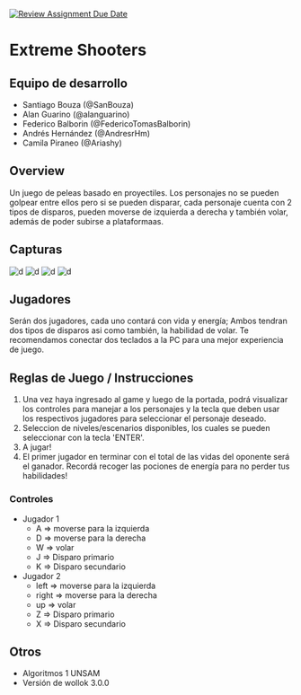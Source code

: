 [![Review Assignment Due Date](https://classroom.github.com/assets/deadline-readme-button-24ddc0f5d75046c5622901739e7c5dd533143b0c8e959d652212380cedb1ea36.svg)](https://classroom.github.com/a/a9iMdRt8)
# Extreme Shooters

## Equipo de desarrollo

- Santiago Bouza (@SanBouza)
- Alan Guarino (@alanguarino)
- Federico Balborin (@FedericoTomasBalborin)
- Andrés Hernández (@AndresrHm)
- Camila Piraneo (@Ariashy)

## Overview
Un juego de peleas basado en proyectiles. Los personajes no se pueden golpear entre ellos pero si se pueden disparar, cada personaje cuenta con 2 tipos de disparos, pueden moverse de izquierda a derecha y también volar, además de poder subirse a plataformaas.

## Capturas

![d](https://i.imgur.com/SulFiT8.png)
![d](https://i.imgur.com/1nowsG1.png)
![d](https://i.imgur.com/E8HlFaE.png)
![d](https://i.imgur.com/hQfaIkB.png)

## Jugadores
Serán dos jugadores, cada uno contará con vida y energía; Ambos tendran dos tipos de disparos asi como también, la habilidad de volar.
Te recomendamos conectar dos teclados a la PC para una mejor experiencia de juego.


## Reglas de Juego / Instrucciones

1. Una vez haya ingresado al game y luego de la portada, podrá visualizar los controles para manejar a los personajes y la tecla que deben usar los respectivos jugadores para seleccionar el personaje deseado.
2. Seleccion de niveles/escenarios disponibles, los cuales se pueden seleccionar con la tecla 'ENTER'.
3. A jugar!
4. El primer jugador en terminar con el total de las vidas del oponente será el ganador. Recordá recoger las pociones de energía para no perder tus habilidades!

### Controles
- Jugador 1
  - A     => moverse para la izquierda
  - D     => moverse para la derecha
  - W     => volar
  - J     => Disparo primario
  - K     => Disparo secundario
- Jugador 2
  - left  => moverse para la izquierda
  - right => moverse para la derecha
  - up    => volar
  - Z     => Disparo primario
  - X     => Disparo secundario

## Otros

- Algoritmos 1 UNSAM
- Versión de wollok 3.0.0

